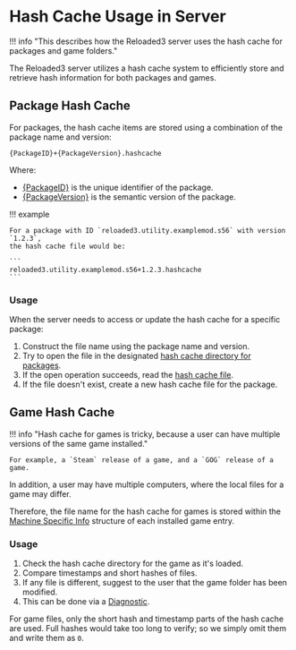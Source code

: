 # Hash Cache Usage in Server

!!! info "This describes how the Reloaded3 server uses the hash cache for packages and game folders."

The Reloaded3 server utilizes a hash cache system to efficiently store and retrieve hash information
for both packages and games.

<!-- TODO: Move this to separate section when the File Hash Cache is implemented as separate library -->

## Package Hash Cache

For packages, the hash cache items are stored using a combination of the package name and version:

```
{PackageID}+{PackageVersion}.hashcache
```

Where:

- [{PackageID}][package-id] is the unique identifier of the package.
- [{PackageVersion}][package-version] is the semantic version of the package.

!!! example

    For a package with ID `reloaded3.utility.examplemod.s56` with version `1.2.3`,
    the hash cache file would be:

    ```
    reloaded3.utility.examplemod.s56+1.2.3.hashcache
    ```

### Usage

When the server needs to access or update the hash cache for a specific package:

1. Construct the file name using the package name and version.
2. Try to open the file in the designated [hash cache directory for packages][location-hashcache-package].
3. If the open operation succeeds, read the [hash cache file][hash-cache-file].
4. If the file doesn't exist, create a new hash cache file for the package.

## Game Hash Cache

!!! info "Hash cache for games is tricky, because a user can have multiple versions of the same game installed."

    For example, a `Steam` release of a game, and a `GOG` release of a game.

In addition, a user may have multiple computers, where the local files for a game may differ.

Therefore, the file name for the hash cache for games is stored within the [Machine Specific Info][machine-specific-info]
structure of each installed game entry.

### Usage

1. Check the hash cache directory for the game as it's loaded.
2. Compare timestamps and short hashes of files.
3. If any file is different, suggest to the user that the game folder has been modified.
4. This can be done via a [Diagnostic][diagnostic].

For game files, only the short hash and timestamp parts of the hash cache are used. Full hashes
would take too long to verify; so we simply omit them and write them as `0`.

[package-id]: ../../Server/Packaging/Package-Metadata.md#id
[package-version]: ../../Server/Packaging/Package-Metadata.md#version
[hash-cache-file]: ./File-Format.md
[location-hashcache-package]: ../../Server/Storage/Locations.md#hash-cache-files
[game-id]: ../../Server/Storage/Games/About.md
[machine-specific-info]: ../../Server/Storage/Games/About.md#machine-specific-info
[diagnostic]: ../../Server/Diagnostics.md